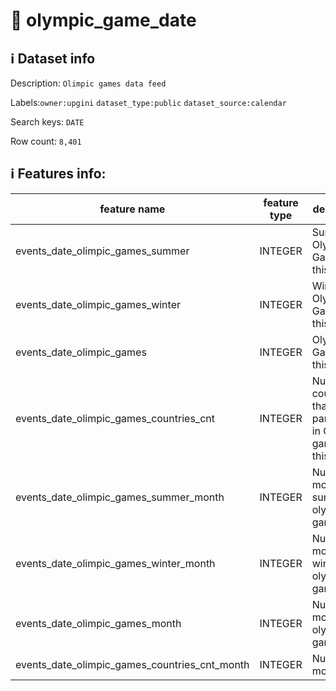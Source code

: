 # 📖 olympic_game_date 
## ℹ️ Dataset info 
Description: `Olimpic games data feed` 

Labels:`owner:upgini`   `dataset_type:public`   `dataset_source:calendar`   

Search keys: `DATE` 

Row count: `8,401` 

## ℹ️ Features info:
|feature name|feature type|descrition|
|---|---|---|
|events_date_olimpic_games_summer|INTEGER|Summer Olympic Games on this date|
|events_date_olimpic_games_winter|INTEGER|Winter Olympic Games on this date|
|events_date_olimpic_games|INTEGER|Olympic Games on this date|
|events_date_olimpic_games_countries_cnt|INTEGER|Number of countries that participate in Olympic games on this date|
|events_date_olimpic_games_summer_month|INTEGER|Number of month of summer olympic games|
|events_date_olimpic_games_winter_month|INTEGER|Number of month of winter olympic games|
|events_date_olimpic_games_month|INTEGER|Number of month of olympic games|
|events_date_olimpic_games_countries_cnt_month|INTEGER|Number of month|
